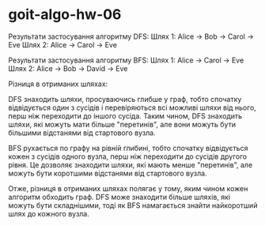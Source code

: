# goit-algo-hw-06

Результати застосування алгоритму DFS:
Шлях 1: Alice -> Bob -> Carol -> Eve
Шлях 2: Alice -> Carol -> Eve

Результати застосування алгоритму BFS:
Шлях 1: Alice -> Carol -> Eve
Шлях 2: Alice -> Bob -> David -> Eve

Різниця в отриманих шляхах:

DFS знаходить шляхи, просуваючись глибше у граф, тобто спочатку відвідується один з сусідів і перевіряються всі можливі шляхи від нього, перш ніж переходити до іншого сусіда. Таким чином, DFS знаходить шляхи, які можуть мати більше "перетинів", але вони можуть бути більшими відстанями від стартового вузла.

BFS рухається по графу на рівній глибині, тобто спочатку відвідується кожен з сусідів одного вузла, перш ніж переходити до сусідів другого рівня. Це дозволяє знаходити шляхи, які мають менше "перетинів", але можуть бути коротшими відстанями від стартового вузла.

Отже, різниця в отриманих шляхах полягає у тому, яким чином кожен алгоритм обходить граф. DFS може знаходити більше шляхів, які можуть бути складнішими, тоді як BFS намагається знайти найкоротший шлях до кожного вузла.